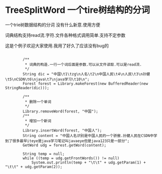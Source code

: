 TreeSplitWord 一个tire树结构的分词
==================

一个trie树数据结构的分词
没有什么新意.使用方便

词典结构支持read流.字符.文件各种格式调用简单.支持不定参数

这是个例子欢迎大家使用.我用了好久了应该没有bug的

<pre><code>
		/**
		 * 词典的构造.一行一个词后面是参数.可以从文件读取.可以是read流.
		 */
		String dic = "中国\t1\tzg\n人名\t2\n中国人民\t4\n人民\t3\n孙健\t5\nCSDN\t6\njava\t7\njava学习\t10\n";
		Forest forest = Library.makeForest(new BufferedReader(new StringReader(dic)));

		/**
		 * 删除一个单词
		 */
		Library.removeWord(forest, "中国");
		/**
		 * 增加一个新词
		 */
		Library.insertWord(forest, "中国人");
		String content = "中国人名识别是中国人民的一个骄傲.孙健人民在CSDN中学到了很多最早iteye是java学习笔记叫javaeye但是java123只是一部分";
		GetWord udg = forest.getWord(content);

		String temp = null;
		while ((temp = udg.getFrontWords()) != null)
			System.out.println(temp + "\t\t" + udg.getParam(1) + "\t\t" + udg.getParam(2));
<code></pre>
